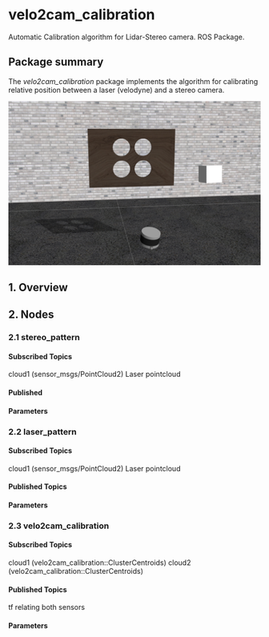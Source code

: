 # velo2cam_calibration
Automatic Calibration algorithm for Lidar-Stereo camera. ROS Package.

## Package summary ###
The *velo2cam_calibration* package implements the algorithm for calibrating relative position between a laser (velodyne) and a stereo camera. 

![gazebo screenshot](screenshots/velo2cam_calibration_setup.png)

## 1. Overview ##

## 2. Nodes ##
### 2.1 stereo_pattern ###
#### Subscribed Topics #### 
cloud1 (sensor_msgs/PointCloud2)
   Laser pointcloud
#### Published ####
#### Parameters ####
### 2.2 laser_pattern ###
#### Subscribed Topics ####
cloud1 (sensor_msgs/PointCloud2)
   Laser pointcloud
#### Published Topics ####
#### Parameters ####
### 2.3 velo2cam_calibration ###
#### Subscribed Topics ####
cloud1 (velo2cam_calibration::ClusterCentroids)
cloud2 (velo2cam_calibration::ClusterCentroids)
#### Published Topics ####
tf relating both sensors
#### Parameters ####
